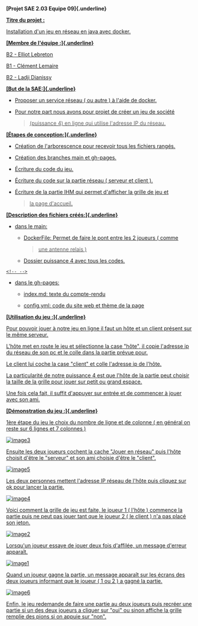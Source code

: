 **[Projet SAE 2.03 Equipe 09]{.underline}**

<u> **Titre du projet :** <u/>

Installation d'un jeu en réseau en java avec docker.

**[Membre de l'équipe :]{.underline}**

B2 - Elliot Lebreton

B1 - Clément Lemaire

B2 - Ladji Dianissy

**[But de la SAE:]{.underline}**

-   Proposer un service réseau ( ou autre ) à l'aide de docker.

-   Pour notre part nous avons pour projet de créer un jeu de société
    > (puissance 4) en ligne qui utilise l'adresse IP du réseau.

**[Étapes de conception:]{.underline}**

-   Création de l\'arborescence pour recevoir tous les fichiers rangés.

-   Création des branches main et gh-pages.

-   Écriture du code du jeu.

-   Écriture du code sur la partie réseau ( serveur et client ).

-   Écriture de la partie IHM qui permet d'afficher la grille de jeu et
    > la page d\'accueil.

**[Description des fichiers créés:]{.underline}**

-   dans le main:

    -   DockerFile: Permet de faire le pont entre les 2 joueurs ( comme
        > une antenne relais )

    -   Dossier puissance 4 avec tous les codes.

```{=html}
<!-- -->
```
-   dans le gh-pages:

    -   index.md: texte du compte-rendu

    -   config.yml: code du site web et thème de la page

**[Utilisation du jeu :]{.underline}**

Pour pouvoir jouer à notre jeu en ligne il faut un hôte et un client
présent sur le même serveur.

L'hôte met en route le jeu et sélectionne la case "hôte", il copie
l'adresse ip du réseau de son pc et le colle dans la partie prévue pour.

Le client lui coche la case "client" et colle l'adresse ip de l'hôte.

La particularité de notre puissance 4 est que l'hôte de la partie peut
choisir la taille de la grille pour jouer sur petit ou grand espace.

Une fois cela fait, il suffit d'appuyer sur entrée et de commencer à
jouer avec son ami.

**[Démonstration du jeu :]{.underline}**

1ère étape du jeu le choix du nombre de ligne et de colonne ( en général
on reste sur 6 lignes et 7 colonnes )

![image3](https://github.com/PatrickLeGoat/docker-sae203/assets/159245876/a4819460-aa00-4498-a152-b3dbc1e1072c)


Ensuite les deux joueurs cochent la cache "Jouer en réseau" puis l'hôte
choisit d\'être le "serveur" et son ami choisie d'être le "client".

![image5](https://github.com/PatrickLeGoat/docker-sae203/assets/159245876/bda01a1d-e122-441e-ae23-e749b4cd6118)


Les deux personnes mettent l'adresse IP réseau de l'hôte puis cliquez
sur ok pour lancer la partie.

![image4](https://github.com/PatrickLeGoat/docker-sae203/assets/159245876/d2d3a79c-cb8a-4ec8-b992-3a28695cf200)


Voici comment la grille de jeu est faite, le joueur 1 ( l\'hôte )
commence la partie puis ne peut pas jouer tant que le joueur 2 ( le
client ) n'a pas placé son jeton.

![image2](https://github.com/PatrickLeGoat/docker-sae203/assets/159245876/db8a8d52-95de-45bc-bc83-0cf1b13d5af4)


Lorsqu'un joueur essaye de jouer deux fois d\'affilée, un message
d'erreur apparaît.

![image1](https://github.com/PatrickLeGoat/docker-sae203/assets/159245876/31a4d072-1b50-4797-afda-1fbab9b169eb)


Quand un joueur gagne la partie, un message apparaît sur les écrans des
deux joueurs informant que le joueur ( 1 ou 2 ) a gagné la partie.

![image6](https://github.com/PatrickLeGoat/docker-sae203/assets/159245876/b08b9403-104e-43db-a877-64bcb619e249)


Enfin, le jeu redemande de faire une partie au deux joueurs puis recréer
une partie si un des deux joueurs a cliquer sur "oui" ou sinon affiche
la grille remplie des pions si on appuie sur "non".
